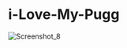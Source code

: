 # i-Love-My-Pugg



![Screenshot_8](https://user-images.githubusercontent.com/62224609/133913599-20db9321-914e-4bb1-82ce-8a520063606c.png)
